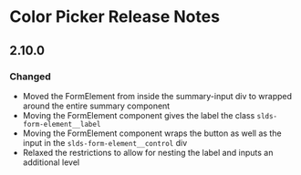 <!-- Release notes authoring guidelines: http://keepachangelog.com/ -->

# Color Picker Release Notes

<!-- ## [Unreleased] -->

## 2.10.0

### Changed

- Moved the FormElement from inside the summary-input div to wrapped around the entire summary component
- Moving the FormElement component gives the label the class `slds-form-element__label`
- Moving the FormElement component wraps the button as well as the input in the `slds-form-element__control` div
- Relaxed the restrictions to allow for nesting the label and inputs an additional level

<!-- ## [VERSION] -->
